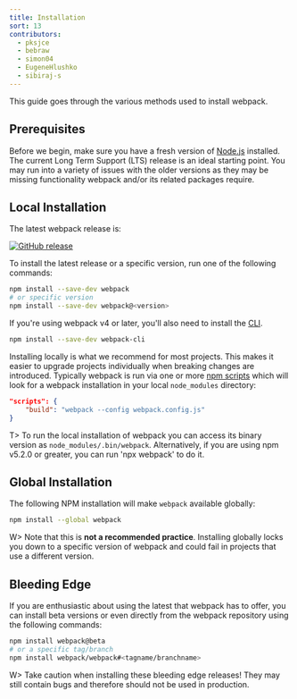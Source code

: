 ```yaml
---
title: Installation
sort: 13
contributors:
  - pksjce
  - bebraw
  - simon04
  - EugeneHlushko
  - sibiraj-s
---
```


This guide goes through the various methods used to install webpack.


## Prerequisites

Before we begin, make sure you have a fresh version of [Node.js](https://nodejs.org/en/) installed. The current Long Term Support (LTS) release is an ideal starting point. You may run into a variety of issues with the older versions as they may be missing functionality webpack and/or its related packages require.


## Local Installation

The latest webpack release is:

[![GitHub release](https://img.shields.io/npm/v/webpack.svg?label=webpack&style=flat-square&maxAge=3600)](https://github.com/webpack/webpack/releases)

To install the latest release or a specific version, run one of the following commands:

``` bash
npm install --save-dev webpack
# or specific version
npm install --save-dev webpack@<version>
```

If you're using webpack v4 or later, you'll also need to install the [CLI](/api/cli/).

``` bash
npm install --save-dev webpack-cli
```

Installing locally is what we recommend for most projects. This makes it easier to upgrade projects individually when breaking changes are introduced. Typically webpack is run via one or more [npm scripts](https://docs.npmjs.com/misc/scripts) which will look for a webpack installation in your local `node_modules` directory:

```json
"scripts": {
	"build": "webpack --config webpack.config.js"
}
```

T> To run the local installation of webpack you can access its binary version as `node_modules/.bin/webpack`. Alternatively, if you are using npm v5.2.0 or greater, you can run 'npx webpack' to do it.


## Global Installation

The following NPM installation will make `webpack` available globally:

``` bash
npm install --global webpack
```

W> Note that this is __not a recommended practice__. Installing globally locks you down to a specific version of webpack and could fail in projects that use a different version.


## Bleeding Edge

If you are enthusiastic about using the latest that webpack has to offer, you can install beta versions or even directly from the webpack repository using the following commands:

``` bash
npm install webpack@beta
# or a specific tag/branch
npm install webpack/webpack#<tagname/branchname>
```

W> Take caution when installing these bleeding edge releases! They may still contain bugs and therefore should not be used in production.
